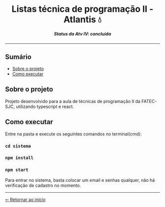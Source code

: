 <h1 align="center">Listas técnica de programação II - Atlantis 💧</h1>
<H5 align="center"> Status da Atv IV: concluída </H5>

<hr> 

## Sumário

- [Sobre o projeto](#Sobre-o-projeto)
- [Como executar](#Como-executar)


## Sobre o projeto

Projeto desenvolvido para a aula de técnicas de programação II da FATEC-SJC, utilizando typescript e react.


## Como executar

Entre na pasta e execute os seguintes comandos no terminal(cmd):

### `cd sistema`

### `npm install`

### `npm start`

Para entrar no sistema, basta colocar um email e senhas qualquer, não há verificação de cadastro no momento.

<hr>

[➳ Retornar ao início](#Sumário)
